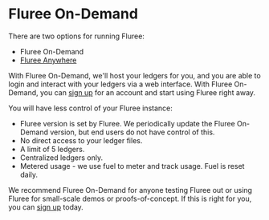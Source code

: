 # Fluree On-Demand

There are two options for running Fluree:

- Fluree On-Demand
- [Fluree Anywhere](/docs/getting-started/fluree-anywhere)

With Fluree On-Demand, we'll host your ledgers for you, and you are able to login and interact with your ledgers via a web interface. With Fluree On-Demand, you can [sign up](https://flur.ee/getstarted/) for an account and start using Fluree right away.

You will have less control of your Fluree instance:

- Fluree version is set by Fluree. We periodically update the Fluree On-Demand version, but end users do not have control of this.
- No direct access to your ledger files.
- A limit of 5 ledgers.
- Centralized ledgers only.
- Metered usage - we use fuel to meter and track usage. Fuel is reset daily.

We recommend Fluree On-Demand for anyone testing Fluree out or using Fluree for small-scale demos or proofs-of-concept. If this is right for you, you can [sign up](https://flur.ee/getstarted/) today.

